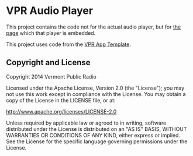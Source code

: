 # VPR Audio Player
This project contains the code not for the actual audio player, but for [the page](http://www.vpr.net/apps/audio-player) which that player is embedded.

This project uses code from the [VPR App Template](http://github.com/vprnet/app-template).


## Copyright and License

Copyright 2014 Vermont Public Radio

Licensed under the Apache License, Version 2.0 (the "License"); you may not use this work except in compliance with the License.
You may obtain a copy of the License in the LICENSE file, or at:

http://www.apache.org/licenses/LICENSE-2.0

Unless required by applicable law or agreed to in writing, software distributed under the License is distributed on an "AS IS" BASIS,
WITHOUT WARRANTIES OR CONDITIONS OF ANY KIND, either express or implied. See the License for the specific language
governing permissions under the License.
